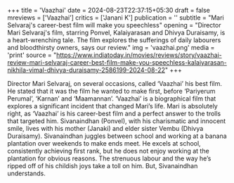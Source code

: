 +++
title = 'Vaazhai'
date = 2024-08-23T22:37:15+05:30
draft = false
mreviews = ['Vaazhai']
critics = ['Janani K']
publication = ''
subtitle = "Mari Selvaraj's career-best film will make you speechless"
opening = "Director Mari Selvaraj's film, starring Ponvel, Kalaiyarasan and Dhivya Duraisamy, is a heart-wrenching tale. The film explores the sufferings of daily labourers and bloodthirsty owners, says our review."
img = 'vaazhai.png'
media = 'print'
source = "https://www.indiatoday.in/movies/reviews/story/vaazhai-review-mari-selvaraj-career-best-film-make-you-speechless-kalaiyarasan-nikhila-vimal-dhivya-duraisamy-2586199-2024-08-22"
+++

Director Mari Selvaraj, on several occasions, called ‘Vaazhai’ his best film. He stated that it was the film he wanted to make first, before ‘Pariyerum Perumal’, ‘Karnan’ and ‘Maamannan’. ‘Vaazhai’ is a biographical film that explores a significant incident that changed Mari’s life. Mari is absolutely right, as ‘Vaazhai’ is his career-best film and a perfect answer to the trolls that targeted him. Sivanaindhan (Ponvel), with his charismatic and innocent smile, lives with his mother (Janaki) and elder sister Vembu (Dhivya Duraisamy). Sivanaindhan juggles between school and working at a banana plantation over weekends to make ends meet. He excels at school, consistently achieving first rank, but he does not enjoy working at the plantation for obvious reasons. The strenuous labour and the way he’s ripped off of his childish joys take a toll on him. But, Sivanaindhan understands.